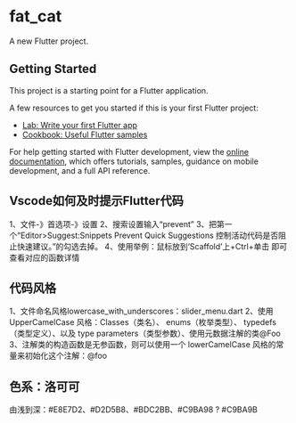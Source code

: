 # fat_cat

A new Flutter project.

## Getting Started

This project is a starting point for a Flutter application.

A few resources to get you started if this is your first Flutter project:

- [Lab: Write your first Flutter app](https://docs.flutter.dev/get-started/codelab)
- [Cookbook: Useful Flutter samples](https://docs.flutter.dev/cookbook)

For help getting started with Flutter development, view the
[online documentation](https://docs.flutter.dev/), which offers tutorials,
samples, guidance on mobile development, and a full API reference.

## Vscode如何及时提示Flutter代码
1、文件-》首选项-》设置
2、搜索设置输入“prevent”
3、把第一个“Editor>Suggest:Snippets Prevent Quick Suggestions 控制活动代码是否阻止快速建议。”的勾选去掉。
4、使用举例：鼠标放到‘Scaffold’上+Ctrl+单击  即可查看对应的函数详情


## 代码风格
1、文件命名风格lowercase_with_underscores：slider_menu.dart
2、使用UpperCamelCase 风格：Classes（类名）、 enums（枚举类型）、 typedefs（类型定义）、以及 type parameters（类型参数）、使用元数据注解的类@Foo
3、注解类的构造函数是无参函数，则可以使用一个 lowerCamelCase 风格的常量来初始化这个注解：@foo


## 色系：洛可可
由浅到深：#E8E7D2、#D2D5B8、#BDC2BB、#C9BA98 ? #C9BA9B
